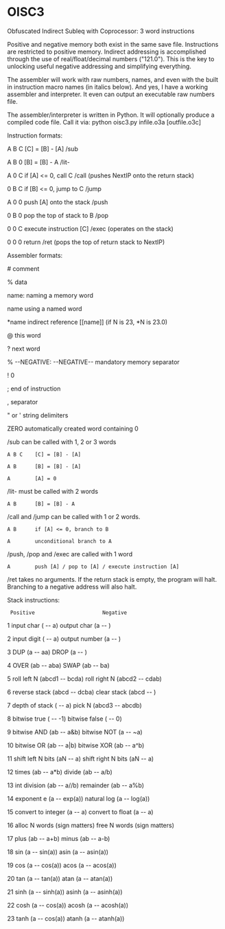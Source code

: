 # OISC3
Obfuscated Indirect Subleq with Coprocessor: 3 word instructions

Positive and negative memory both exist in the same save file.  Instructions are restricted to positive memory.  Indirect addressing is accomplished through the use of real/float/decimal numbers ("121.0").  This is the key to unlocking useful negative addressing and simplifying everything.

The assembler will work with raw numbers, names, and even with the built in instruction macro names (in italics below).  And yes, I have a working assembler and interpreter.  It even can output an executable raw numbers file.

The assembler/interpreter is written in Python.  It will optionally produce a compiled code file.  Call it via:
python oisc3.py infile.o3a [outfile.o3c]

Instruction formats:

A B C    [C] = [B] - [A]                 /sub

A B 0    [B] = [B] - A                   /lit-

A 0 C    if [A] <= 0, call C             /call  (pushes NextIP onto the return stack)
                
0 B C    if [B] <= 0, jump to C          /jump

A 0 0    push [A] onto the stack         /push

0 B 0    pop the top of stack to B       /pop

0 0 C    execute instruction [C]         /exec  (operates on the stack)
                
0 0 0    return                          /ret  (pops the top of return stack to NextIP)



Assembler formats:

\#            comment

%            data

name:        naming a memory word

name         using a named word

\*name        indirect reference [[name]] (if N is 23, \*N is 23.0)

@            this word

?            next word

% --NEGATIVE: --NEGATIVE--     mandatory memory separator

!            0

;            end of instruction

,            separator

" or '       string delimiters

ZERO         automatically created word containing 0

/sub can be called with 1, 2 or 3 words

    A B C    [C] = [B] - [A]
    
    A B      [B] = [B] - [A]
    
    A        [A] = 0
    
/lit- must be called with 2 words

    A B      [B] = [B] - A
    
/call and /jump can be called with 1 or 2 words.

    A B      if [A] <= 0, branch to B
    
    A        unconditional branch to A
    
/push, /pop and /exec are called with 1 word

    A        push [A] / pop to [A] / execute instruction [A]
    
/ret takes no arguments.  If the return stack is empty, the program will halt.  Branching to a negative address will also halt.



Stack instructions:

     Positive                      Negative
     
 1    input char ( -- a)            output char (a -- )

 2    input digit  ( -- a)          output number (a -- )

 3    DUP (a -- aa)                 DROP (a -- )

 4    OVER (ab -- aba)              SWAP (ab -- ba)

 5    roll left N (abcd1 -- bcda)   roll right N (abcd2 -- cdab)

 6    reverse stack (abcd -- dcba)  clear stack (abcd -- )

 7    depth of stack ( -- a)        pick N (abcd3 -- abcdb)

 8    bitwise true ( -- -1)         bitwise false ( -- 0)

 9    bitwise AND (ab -- a&b)       bitwise NOT (a -- ~a)

 10   bitwise OR (ab -- a|b)        bitwise XOR (ab -- a^b)

 11   shift left N bits (aN -- a)   shift right N bits (aN -- a)

 12   times (ab -- a\*b)             divide (ab -- a/b)

 13   int division (ab -- a//b)     remainder (ab -- a%b)

 14   exponent e (a -- exp(a))      natural log (a -- log(a))

 15   convert to integer (a -- a)   convert to float (a -- a)

 16   alloc N words (sign matters)  free N words (sign matters)

 17   plus (ab -- a+b)              minus (ab -- a-b)

 18   sin (a -- sin(a))             asin (a -- asin(a))

 19   cos (a -- cos(a))             acos (a -- acos(a))

 20   tan (a -- tan(a))             atan (a -- atan(a)) 

 21   sinh (a -- sinh(a))           asinh (a -- asinh(a)) 

 22   cosh (a -- cos(a))            acosh (a -- acosh(a)) 

 23   tanh (a -- cos(a))            atanh (a -- atanh(a)) 

